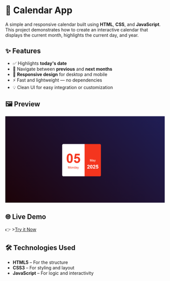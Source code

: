 # 📅 Calendar App

A simple and responsive calendar built using **HTML**, **CSS**, and **JavaScript**. This project demonstrates how to create an interactive calendar that displays the current month, highlights the current day, and year.

## ✨ Features

- ✅ Highlights **today's date**
- 📆 Navigate between **previous** and **next months**
- 📱 **Responsive design** for desktop and mobile
- ⚡ Fast and lightweight — no dependencies
- 💡 Clean UI for easy integration or customization

## 🖼️ Preview

![Calendar Screenshot](screenshot.png)

## 🌐 Live Demo

👉 >[Try it Now ](https://pratiksha04th.github.io/MiniCalender/)

## 🛠️ Technologies Used

- **HTML5** – For the structure
- **CSS3** – For styling and layout
- **JavaScript** – For logic and interactivity
